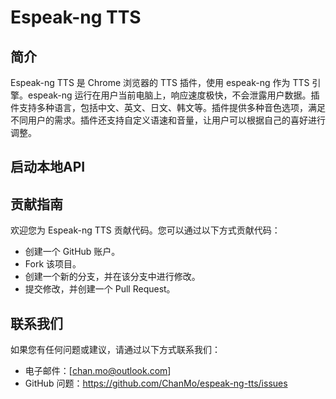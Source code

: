 # Espeak-ng TTS

## 简介

Espeak-ng TTS 是 Chrome 浏览器的 TTS 插件，使用 espeak-ng 作为 TTS 引擎。espeak-ng 运行在用户当前电脑上，响应速度极快，不会泄露用户数据。插件支持多种语言，包括中文、英文、日文、韩文等。插件提供多种音色选项，满足不同用户的需求。插件还支持自定义语速和音量，让用户可以根据自己的喜好进行调整。

## 启动本地API


## 贡献指南

欢迎您为 Espeak-ng TTS 贡献代码。您可以通过以下方式贡献代码：

* 创建一个 GitHub 账户。
* Fork 该项目。
* 创建一个新的分支，并在该分支中进行修改。
* 提交修改，并创建一个 Pull Request。

## 联系我们

如果您有任何问题或建议，请通过以下方式联系我们：

* 电子邮件：[chan.mo@outlook.com]
* GitHub 问题：https://github.com/ChanMo/espeak-ng-tts/issues
